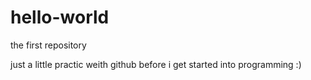 # hello-world
the first repository 

just a little practic weith github before i get started into programming :)
